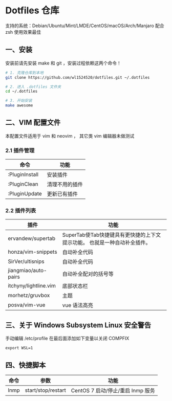 # Dotfiles 仓库
支持的系统：Debian/Ubuntu/Mint/LMDE/CentOS/macOS/Arch/Manjaro
配合 zsh 使用效果最佳

## 一、安装
安装前请先安装 make 和 git ，安装过程依赖这两个命令！
```bash
# 1. 克隆仓库到本地
git clone https://github.com/wl1524520/dotfiles.git ~/.dotfiles

# 2. 进入 .dotfiles 文件夹
cd ~/.dotfiles

# 3. 开始安装
make awesome
```

## 二、VIM 配置文件
本配置文件适用于 vim 和 neovim ， 其它类 vim 编辑器未做测试

### 2.1 插件管理
命令 | 功能
---|---
:PluginInstall | 安装插件
:PluginClean | 清理不用的插件
:PluginUpdate | 更新已有插件

### 2.2 插件列表
插件 | 功能
---|---
ervandew/supertab | SuperTab使Tab快捷键具有更快捷的上下文提示功能。 也就是一种自动补全插件。
honza/vim-snippets | 自动补全代码
SirVer/ultisnips | 自动补全代码
jiangmiao/auto-pairs | 自动补全配对的括号等
itchyny/lightline.vim | 底部状态栏
morhetz/gruvbox | 主题
posva/vim-vue | vue 语法高亮

## 三、关于 Windows Subsystem Linux 安全警告
手动编辑 /etc/profile
在最后面添加如下变量以关闭 COMPFIX
```
export WSL=1
```

## 四、快捷脚本
命令 | 参数 | 功能
---|---|---
lnmp | start/stop/restart | CentOS 7 启动/停止/重启 lnmp 服务

